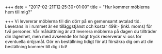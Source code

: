 +++
date = "2017-02-21T12:25:30+01:00"
title = "Hur kommer möblerna hem till mig?"

+++
Vi levererar möblerna till din dörr på en gemensamt avtalad tid. Leverans in i rummet är en tilläggstjänst och kostar 499:- (inkl. moms) för två personer. Vår målsättning är att leverera möblerna på dagen du tillträder din lägenhet, men med avseende för högt tryck reserverar vi oss för eventuella dröjsmål. Gör en beställning tidigt för att försäkra dig om att din beställning kommer till dig i tid!